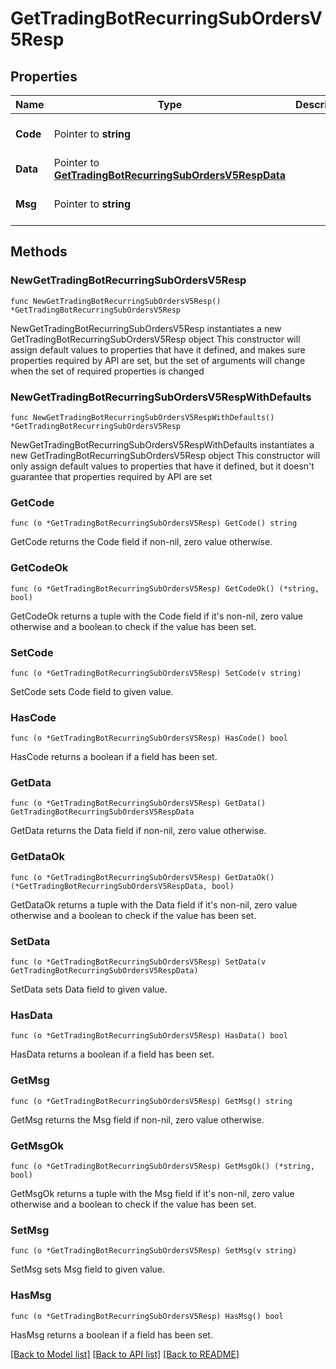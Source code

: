 # GetTradingBotRecurringSubOrdersV5Resp

## Properties

Name | Type | Description | Notes
------------ | ------------- | ------------- | -------------
**Code** | Pointer to **string** |  | [optional] [default to ""]
**Data** | Pointer to [**GetTradingBotRecurringSubOrdersV5RespData**](GetTradingBotRecurringSubOrdersV5RespData.md) |  | [optional] 
**Msg** | Pointer to **string** |  | [optional] [default to ""]

## Methods

### NewGetTradingBotRecurringSubOrdersV5Resp

`func NewGetTradingBotRecurringSubOrdersV5Resp() *GetTradingBotRecurringSubOrdersV5Resp`

NewGetTradingBotRecurringSubOrdersV5Resp instantiates a new GetTradingBotRecurringSubOrdersV5Resp object
This constructor will assign default values to properties that have it defined,
and makes sure properties required by API are set, but the set of arguments
will change when the set of required properties is changed

### NewGetTradingBotRecurringSubOrdersV5RespWithDefaults

`func NewGetTradingBotRecurringSubOrdersV5RespWithDefaults() *GetTradingBotRecurringSubOrdersV5Resp`

NewGetTradingBotRecurringSubOrdersV5RespWithDefaults instantiates a new GetTradingBotRecurringSubOrdersV5Resp object
This constructor will only assign default values to properties that have it defined,
but it doesn't guarantee that properties required by API are set

### GetCode

`func (o *GetTradingBotRecurringSubOrdersV5Resp) GetCode() string`

GetCode returns the Code field if non-nil, zero value otherwise.

### GetCodeOk

`func (o *GetTradingBotRecurringSubOrdersV5Resp) GetCodeOk() (*string, bool)`

GetCodeOk returns a tuple with the Code field if it's non-nil, zero value otherwise
and a boolean to check if the value has been set.

### SetCode

`func (o *GetTradingBotRecurringSubOrdersV5Resp) SetCode(v string)`

SetCode sets Code field to given value.

### HasCode

`func (o *GetTradingBotRecurringSubOrdersV5Resp) HasCode() bool`

HasCode returns a boolean if a field has been set.

### GetData

`func (o *GetTradingBotRecurringSubOrdersV5Resp) GetData() GetTradingBotRecurringSubOrdersV5RespData`

GetData returns the Data field if non-nil, zero value otherwise.

### GetDataOk

`func (o *GetTradingBotRecurringSubOrdersV5Resp) GetDataOk() (*GetTradingBotRecurringSubOrdersV5RespData, bool)`

GetDataOk returns a tuple with the Data field if it's non-nil, zero value otherwise
and a boolean to check if the value has been set.

### SetData

`func (o *GetTradingBotRecurringSubOrdersV5Resp) SetData(v GetTradingBotRecurringSubOrdersV5RespData)`

SetData sets Data field to given value.

### HasData

`func (o *GetTradingBotRecurringSubOrdersV5Resp) HasData() bool`

HasData returns a boolean if a field has been set.

### GetMsg

`func (o *GetTradingBotRecurringSubOrdersV5Resp) GetMsg() string`

GetMsg returns the Msg field if non-nil, zero value otherwise.

### GetMsgOk

`func (o *GetTradingBotRecurringSubOrdersV5Resp) GetMsgOk() (*string, bool)`

GetMsgOk returns a tuple with the Msg field if it's non-nil, zero value otherwise
and a boolean to check if the value has been set.

### SetMsg

`func (o *GetTradingBotRecurringSubOrdersV5Resp) SetMsg(v string)`

SetMsg sets Msg field to given value.

### HasMsg

`func (o *GetTradingBotRecurringSubOrdersV5Resp) HasMsg() bool`

HasMsg returns a boolean if a field has been set.


[[Back to Model list]](../README.md#documentation-for-models) [[Back to API list]](../README.md#documentation-for-api-endpoints) [[Back to README]](../README.md)


